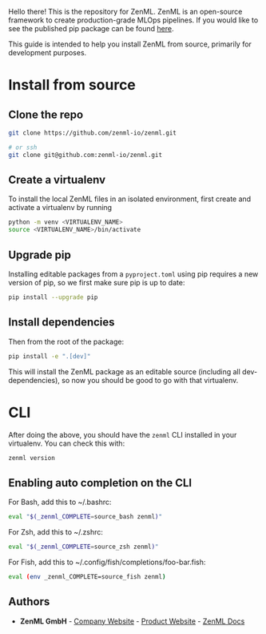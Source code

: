 Hello there! This is the repository for ZenML. ZenML is an open-source framework to create production-grade MLOps pipelines. 
If you would like to see the published pip package can be found [here](https://pypi.org/project/zenml).

This guide is intended to help you install ZenML from source, primarily for development purposes.

# Install from source

## Clone the repo

```bash
git clone https://github.com/zenml-io/zenml.git

# or ssh
git clone git@github.com:zenml-io/zenml.git
```

## Create a virtualenv

To install the local ZenML files in an isolated environment, first create and activate
a virtualenv by running 

```bash
python -m venv <VIRTUALENV_NAME>
source <VIRTUALENV_NAME>/bin/activate
```

## Upgrade pip

Installing editable packages from a `pyproject.toml` using pip requires a new version
of pip, so we first make sure pip is up to date:

```bash
pip install --upgrade pip
```

## Install dependencies

Then from the root of the package:
```bash
pip install -e ".[dev]"
```

This will install the ZenML package as an editable source (including all dev-dependencies), so now you should be good to go with 
that virtualenv. 

# CLI
After doing the above, you should have the `zenml` CLI installed in your virtualenv. You can check this with:

```bash
zenml version
```

## Enabling auto completion on the CLI

For Bash, add this to ~/.bashrc:
```bash
eval "$(_zenml_COMPLETE=source_bash zenml)"
```

For Zsh, add this to ~/.zshrc:
```bash
eval "$(_zenml_COMPLETE=source_zsh zenml)"
```

For Fish, add this to ~/.config/fish/completions/foo-bar.fish:
```bash
eval (env _zenml_COMPLETE=source_fish zenml)
```

## Authors

* **ZenML GmbH** - [Company Website](https://zenml.io) - [Product Website](https://zenml.io) - [ZenML Docs](https://docs.zenml.io)
